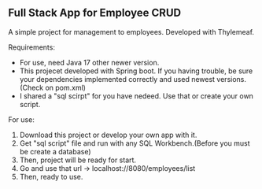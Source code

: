 ## Full Stack App for Employee CRUD

A simple project for management to employees. Developed with Thylemeaf. 

Requirements:
  - For use, need Java 17 other newer version.
  - This projecet developed with Spring boot. If you having trouble, be sure your dependencies implemented correctly and used newest versions. (Check on pom.xml)
  - I shared a "sql scirpt" for you have nedeed. Use that or create your own script.
  


For use:
  1. Download this project or develop your own app with it.
  2. Get "sql script" file and run with any SQL Workbench.(Before you must be create a database)
  3. Then, project will be ready for start.
  4. Go and use that url -> localhost://8080/employees/list
  5. Then, ready to use.

